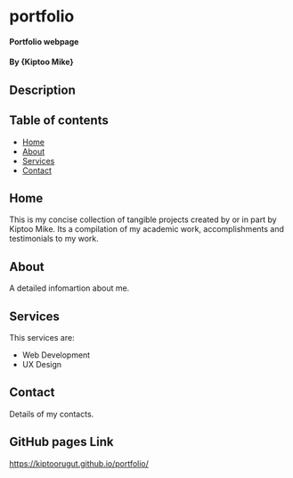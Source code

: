 # portfolio
#### Portfolio webpage
#### By **{Kiptoo Mike}**
## Description

## Table of contents
* [Home](#home)
* [About](#about)
* [Services](#services)
* [Contact](#contact)

## Home
This is my concise collection of tangible projects created by or in part by Kiptoo Mike. Its a compilation of my academic work, accomplishments and testimonials to my work.
	
## About
A detailed infomartion about me.


## Services
This services are:
* Web Development
* UX Design

## Contact
Details of my contacts.	


## GitHub pages Link
https://kiptoorugut.github.io/portfolio/

